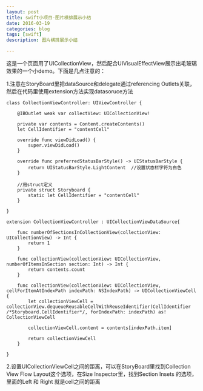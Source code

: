 ```yaml
---
layout: post
title: swift小项目-图片横排展示小结
date: 2016-03-19
categories: blog
tags: [swift]
description: 图片横排展示小结

---
```


这是一个页面用了UICollectionView，然后配合UIVisualEffectView展示出毛玻璃效果的一个小demo。下面是几点注意的：

1.注意在StoryBoard里把dataSource和delegate通过referencing Outlets关联，然后在代码里使用extension方法实现datasoruce方法

    class CollectionViewController: UIViewController {

        @IBOutlet weak var collectView: UICollectionView!
        
        private var contents = Content.createContents()
        let CellIdentifier = "contentCell"
        
        override func viewDidLoad() {
            super.viewDidLoad()
        }

        override func preferredStatusBarStyle() -> UIStatusBarStyle {
            return UIStatusBarStyle.LightContent  //设置状态栏字符为白色
        }
        
        //用struct定义
        private struct Storyboard {
            static let CellIdentifier = "contentCell"
        }

    }

    extension CollectionViewController : UICollectionViewDataSource{
        
        func numberOfSectionsInCollectionView(collectionView: UICollectionView) -> Int {
            return 1
        }
        
        func collectionView(collectionView: UICollectionView, numberOfItemsInSection section: Int) -> Int {
            return contents.count
        }
        
        func collectionView(collectionView: UICollectionView, cellForItemAtIndexPath indexPath: NSIndexPath) -> UICollectionViewCell {
            let collectionViewCell = collectionView.dequeueReusableCellWithReuseIdentifier(CellIdentifier /*Storyboard.CellIdentifier*/, forIndexPath: indexPath) as! CollectionViewCell
            
            collectionViewCell.content = contents[indexPath.item]
            
            return collectionViewCell
        }
        
    }



2.设置UICollectionViewCell之间的距离，可以在StoryBoard里找到Collection View Flow Layout这个选项，在Size Inspector里，找到Section Insets 的选项，里面的Left 和 Right 就是cell之间的距离